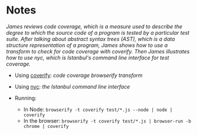 # Notes

_James reviews code coverage, which is a measure used to describe the degree to which the source code of a program is tested by a particular test suite. After talking about abstract syntax trees (AST), which is a data structure representation of a program, James shows how to use a transform to check for code coverage with coverify. Then James illustrates how to use nyc, which is Istanbul's command line interface for test coverage._

- Using [coverify](https://github.com/substack/coverify): _code coverage browserify transform_

- Using [nyc](https://github.com/istanbuljs/nyc): _the Istanbul command line interface_

- Running:

  - In Node: `browserify -t coverify test/*.js --node | node | coverify`
  - In the browser: `browserify -t coverify test/*.js | browser-run -b chrome | coverify`
